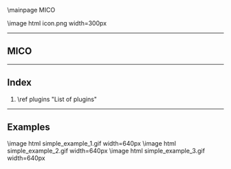 \mainpage MICO 

\image html icon.png width=300px

---
## MICO

---
## Index

1. \ref plugins "List of plugins"

---

## Examples

\image html simple_example_1.gif width=640px
\image html simple_example_2.gif width=640px
\image html simple_example_3.gif width=640px